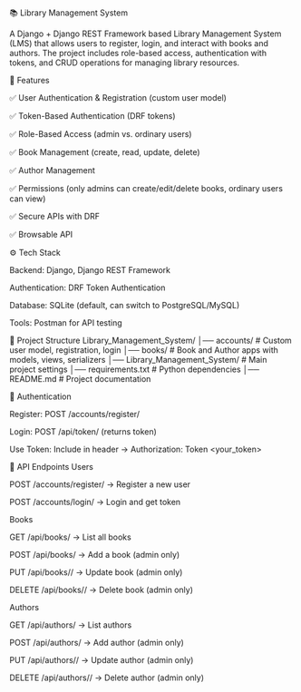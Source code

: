 📚 Library Management System

A Django + Django REST Framework based Library Management System (LMS) that allows users to register, login, and interact with books and authors. The project includes role-based access, authentication with tokens, and CRUD operations for managing library resources.

🚀 Features

✅ User Authentication & Registration (custom user model)

✅ Token-Based Authentication (DRF tokens)

✅ Role-Based Access (admin vs. ordinary users)

✅ Book Management (create, read, update, delete)

✅ Author Management

✅ Permissions (only admins can create/edit/delete books, ordinary users can view)

✅ Secure APIs with DRF

✅ Browsable API

⚙️ Tech Stack

Backend: Django, Django REST Framework

Authentication: DRF Token Authentication

Database: SQLite (default, can switch to PostgreSQL/MySQL)

Tools: Postman for API testing

📂 Project Structure
Library_Management_System/
│── accounts/          # Custom user model, registration, login
│── books/             # Book and Author apps with models, views, serializers
│── Library_Management_System/   # Main project settings
│── requirements.txt   # Python dependencies
│── README.md          # Project documentation

🔑 Authentication

Register: POST /accounts/register/

Login: POST /api/token/ (returns token)

Use Token: Include in header → Authorization: Token <your_token>

📖 API Endpoints
Users

POST /accounts/register/ → Register a new user

POST /accounts/login/ → Login and get token

Books

GET /api/books/ → List all books

POST /api/books/ → Add a book (admin only)

PUT /api/books/<id>/ → Update book (admin only)

DELETE /api/books/<id>/ → Delete book (admin only)

Authors

GET /api/authors/ → List authors

POST /api/authors/ → Add author (admin only)

PUT /api/authors/<id>/ → Update author (admin only)

DELETE /api/authors/<id>/ → Delete author (admin only)
